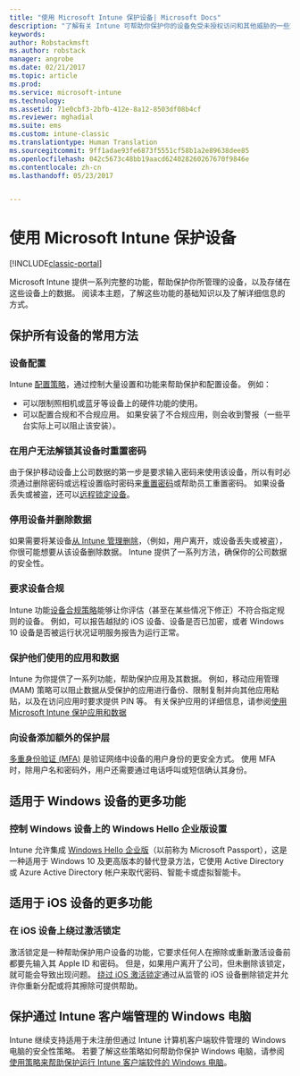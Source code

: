 ```yaml
---
title: "使用 Microsoft Intune 保护设备| Microsoft Docs"
description: "了解有关 Intune 可帮助你保护你的设备免受未授权访问和其他威胁的一些方法。"
keywords: 
author: Robstackmsft
ms.author: robstack
manager: angrobe
ms.date: 02/21/2017
ms.topic: article
ms.prod: 
ms.service: microsoft-intune
ms.technology: 
ms.assetid: 71e0cbf3-2bfb-412e-8a12-8503df08b4cf
ms.reviewer: mghadial
ms.suite: ems
ms.custom: intune-classic
ms.translationtype: Human Translation
ms.sourcegitcommit: 9ff1adae93fe6873f5551cf58b1a2e89638dee85
ms.openlocfilehash: 042c5673c48bb19aacd624028260267670f9846e
ms.contentlocale: zh-cn
ms.lasthandoff: 05/23/2017


---
```


# <a name="protect-devices-with-microsoft-intune"></a>使用 Microsoft Intune 保护设备

[!INCLUDE[classic-portal](../includes/classic-portal.md)]

Microsoft Intune 提供一系列完整的功能，帮助保护你所管理的设备，以及存储在这些设备上的数据。 阅读本主题，了解这些功能的基础知识以及了解详细信息的方式。

## <a name="general-ways-to-protect-all-devices"></a>保护所有设备的常用方法

### <a name="device-configuration"></a>设备配置
Intune [配置策略](manage-settings-and-features-on-your-devices-with-microsoft-intune-policies.md)，通过控制大量设置和功能来帮助保护和配置设备。 例如：
- 可以限制照相机或蓝牙等设备上的硬件功能的使用。
- 可以配置合规和不合规应用。 如果安装了不合规应用，则会收到警报（一些平台实际上可以阻止该安装）。

### <a name="reset-passcodes-when-users-are-locked-out-of-their-devices"></a>在用户无法解锁其设备时重置密码
由于保护移动设备上公司数据的第一步是要求输入密码来使用该设备，所以有时必须通过删除密码或远程设置临时密码来[重置密码](use-remote-lock-and-passcode-reset-in-microsoft-intune.md)或帮助员工重置密码。 如果设备丢失或被盗，还可以[远程锁定设备](use-remote-lock-and-passcode-reset-in-microsoft-intune.md)。

### <a name="retire-devices-and-remove-data"></a>停用设备并删除数据
如果需要将某设备[从 Intune 管理删除](retire-devices-from-microsoft-intune-management.md)，（例如，用户离开，或设备丢失或被盗），你很可能想要从该设备删除数据。 Intune 提供了一系列方法，确保你的公司数据的安全性。

### <a name="require-devices-to-be-compliant"></a>要求设备合规
Intune 功能[设备合规策略](introduction-to-device-compliance-policies-in-microsoft-intune.md)能够让你评估（甚至在某些情况下修正）不符合指定规则的设备。 例如，可以报告越狱的 iOS 设备、设备是否已加密，或者 Windows 10 设备是否被运行状况证明服务报告为运行正常。

### <a name="protect-apps-and-the-data-they-use"></a>保护他们使用的应用和数据
Intune 为你提供了一系列功能，帮助保护应用及其数据。 例如，移动应用管理 (MAM) 策略可以阻止数据从受保护的应用进行备份、限制复制并向其他应用粘贴，以及在访问应用时要求提供 PIN 等。 有关保护应用的详细信息，请参阅[使用 Microsoft Intune 保护应用和数据](protect-apps-and-data-with-microsoft-intune.md)

### <a name="add-an-additional-layer-of-protection-to-devices"></a>向设备添加额外的保护层
[多重身份验证 (MFA)](multi-factor-authentication-azure-active-directory.md) 是验证网络中设备的用户身份的更安全方式。  使用 MFA 时，除用户名和密码外，用户还需要通过电话呼叫或短信确认其身份。

## <a name="further-capabilities-for-windows-devices"></a>适用于 Windows 设备的更多功能

### <a name="control-windows-hello-for-business-settings-on-windows-devices"></a>控制 Windows 设备上的 Windows Hello 企业版设置
Intune 允许集成 [Windows Hello 企业版](control-microsoft-passport-settings-on-devices-with-microsoft-intune.md)（以前称为 Microsoft Passport），这是一种适用于 Windows 10 及更高版本的替代登录方法，它使用 Active Directory 或 Azure Active Directory 帐户来取代密码、智能卡或虚拟智能卡。

## <a name="further-capabilities-for-ios-devices"></a>适用于 iOS 设备的更多功能

### <a name="bypass-activation-lock-on-ios-devices"></a>在 iOS 设备上绕过激活锁定
激活锁定是一种帮助保护用户设备的功能，它要求任何人在擦除或重新激活设备前都要先输入其 Apple ID 和密码。 但是，如果用户离开了公司，但未删除该锁定，就可能会导致出现问题。 [绕过 iOS 激活锁定](help-protect-ios-devices-with-activation-lock-bypass-for-microsoft-intune.md)通过从监管的 iOS 设备删除锁定并允许你重新分配或将其擦除可提供帮助。



## <a name="protect-windows-pcs-managed-with-the-intune-client"></a>保护通过 Intune 客户端管理的 Windows 电脑
Intune 继续支持适用于未注册但通过 Intune 计算机客户端软件管理的 Windows 电脑的安全性策略。 若要了解这些策略如何帮助你保护 Windows 电脑，请参阅[使用策略来帮助保护运行 Intune 客户端软件的 Windows 电脑](policies-to-protect-windows-pcs-in-microsoft-intune.md)。

